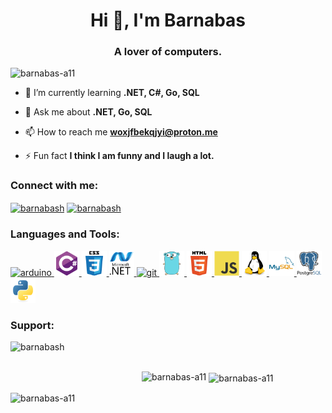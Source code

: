 <h1 align="center">Hi 👋, I'm Barnabas</h1>
<h3 align="center">A lover of computers.</h3>

<p align="left"> <img src="https://komarev.com/ghpvc/?username=barnabas-a11&label=Profile%20views&color=0e75b6&style=flat" alt="barnabas-a11" /> </p>

- 🌱 I’m currently learning **.NET, C#, Go, SQL**

- 💬 Ask me about **.NET, Go, SQL**

- 📫 How to reach me **woxjfbekqjyi@proton.me**

- ⚡ Fun fact **I think I am funny and I laugh a lot.**

<h3 align="left">Connect with me:</h3>
<p align="left">
<a href="https://stackoverflow.com/users/barnabash" target="blank"><img align="center" src="https://raw.githubusercontent.com/rahuldkjain/github-profile-readme-generator/master/src/images/icons/Social/stack-overflow.svg" alt="barnabash" height="30" width="40" /></a>
<a href="https://www.leetcode.com/barnabash" target="blank"><img align="center" src="https://raw.githubusercontent.com/rahuldkjain/github-profile-readme-generator/master/src/images/icons/Social/leet-code.svg" alt="barnabash" height="30" width="40" /></a>
</p>

<h3 align="left">Languages and Tools:</h3>
<p align="left"> <a href="https://www.arduino.cc/" target="_blank" rel="noreferrer"> <img src="https://cdn.worldvectorlogo.com/logos/arduino-1.svg" alt="arduino" width="40" height="40"/> </a> <a href="https://www.w3schools.com/cs/" target="_blank" rel="noreferrer"> <img src="https://raw.githubusercontent.com/devicons/devicon/master/icons/csharp/csharp-original.svg" alt="csharp" width="40" height="40"/> </a> <a href="https://www.w3schools.com/css/" target="_blank" rel="noreferrer"> <img src="https://raw.githubusercontent.com/devicons/devicon/master/icons/css3/css3-original-wordmark.svg" alt="css3" width="40" height="40"/> </a> <a href="https://dotnet.microsoft.com/" target="_blank" rel="noreferrer"> <img src="https://raw.githubusercontent.com/devicons/devicon/master/icons/dot-net/dot-net-original-wordmark.svg" alt="dotnet" width="40" height="40"/> </a> <a href="https://git-scm.com/" target="_blank" rel="noreferrer"> <img src="https://www.vectorlogo.zone/logos/git-scm/git-scm-icon.svg" alt="git" width="40" height="40"/> </a> <a href="https://golang.org" target="_blank" rel="noreferrer"> <img src="https://raw.githubusercontent.com/devicons/devicon/master/icons/go/go-original.svg" alt="go" width="40" height="40"/> </a> <a href="https://www.w3.org/html/" target="_blank" rel="noreferrer"> <img src="https://raw.githubusercontent.com/devicons/devicon/master/icons/html5/html5-original-wordmark.svg" alt="html5" width="40" height="40"/> </a> <a href="https://developer.mozilla.org/en-US/docs/Web/JavaScript" target="_blank" rel="noreferrer"> <img src="https://raw.githubusercontent.com/devicons/devicon/master/icons/javascript/javascript-original.svg" alt="javascript" width="40" height="40"/> </a> <a href="https://www.linux.org/" target="_blank" rel="noreferrer"> <img src="https://raw.githubusercontent.com/devicons/devicon/master/icons/linux/linux-original.svg" alt="linux" width="40" height="40"/> </a> <a href="https://www.mysql.com/" target="_blank" rel="noreferrer"> <img src="https://raw.githubusercontent.com/devicons/devicon/master/icons/mysql/mysql-original-wordmark.svg" alt="mysql" width="40" height="40"/> </a> <a href="https://www.postgresql.org" target="_blank" rel="noreferrer"> <img src="https://raw.githubusercontent.com/devicons/devicon/master/icons/postgresql/postgresql-original-wordmark.svg" alt="postgresql" width="40" height="40"/> </a> <a href="https://www.python.org" target="_blank" rel="noreferrer"> <img src="https://raw.githubusercontent.com/devicons/devicon/master/icons/python/python-original.svg" alt="python" width="40" height="40"/> </a> </p>

<h3 align="left">Support:</h3>
<p><a href="https://www.buymeacoffee.com/barnabash"> <img align="left" src="https://cdn.buymeacoffee.com/buttons/v2/default-yellow.png" height="50" width="210" alt="barnabash" /></a></p><br><br>

<p><img align="left" src="https://github-readme-stats.vercel.app/api/top-langs?username=barnabas-a11&show_icons=true&locale=en&layout=compact" alt="barnabas-a11" /></p>

<p>&nbsp;<img align="center" src="https://github-readme-stats.vercel.app/api?username=barnabas-a11&show_icons=true&locale=en" alt="barnabas-a11" /></p>

<p><img align="center" src="https://github-readme-streak-stats.herokuapp.com/?user=barnabas-a11&" alt="barnabas-a11" /></p>
